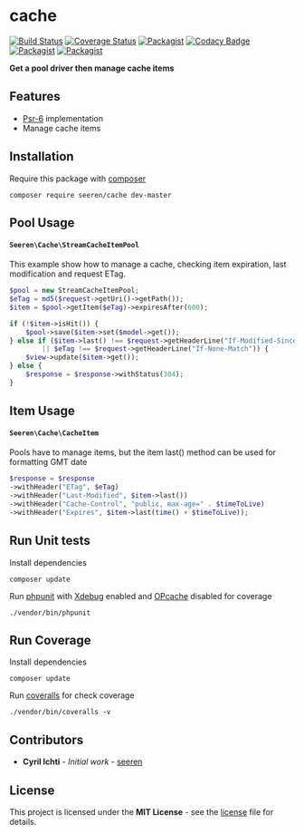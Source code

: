 # cache
 [![Build Status](https://travis-ci.org/seeren/cache.svg?branch=master)](https://travis-ci.org/seeren/cache) [![Coverage Status](https://coveralls.io/repos/github/seeren/cache/badge.svg?branch=master)](https://coveralls.io/github/seeren/cache?branch=master) [![Packagist](https://img.shields.io/packagist/dt/seeren/cache.svg)](https://packagist.org/packages/seeren/cache/stats) [![Codacy Badge](https://api.codacy.com/project/badge/Grade/4a0463fb5a084be5bda68e4e36d7c7ac)](https://www.codacy.com/app/seeren/cache?utm_source=github.com&amp;utm_medium=referral&amp;utm_content=seeren/cache&amp;utm_campaign=Badge_Grade) [![Packagist](https://img.shields.io/packagist/v/seeren/cache.svg)](https://packagist.org/packages/seeren/cache#) [![Packagist](https://img.shields.io/packagist/l/seeren/log.svg)](LICENSE)

**Get a pool driver then manage cache items**

## Features
* [Psr-6](http://www.php-fig.org/psr/psr-6/) implementation
* Manage cache items
## Installation
Require this package with [composer](https://getcomposer.org/)
```
composer require seeren/cache dev-master
```

## Pool Usage

#### `Seeren\Cache\StreamCacheItemPool`
This example show how to manage a cache, checking item expiration, last modification and request ETag.
```php
$pool = new StreamCacheItemPool;
$eTag = md5($request->getUri()->getPath());
$item = $pool->getItem($eTag)->expiresAfter(600);

if (!$item->isHit()) {
    $pool->save($item->set($model->get());
} else if ($item->last() !== $request->getHeaderLine("If-Modified-Since")
        || $eTag !== $request->getHeaderLine("If-None-Match")) {
    $view->update($item->get());
} else {
    $response = $response->withStatus(304);
}
```
## Item Usage

#### `Seeren\Cache\CacheItem`
Pools have to manage items, but the item last() method can be used for formatting GMT date 
```php
$response = $response
->withHeader("ETag", $eTag)
->withHeader("Last-Modified", $item->last())
->withHeader("Cache-Control", "public, max-age=" . $timeToLive)
->withHeader("Expires", $item->last(time() + $timeToLive));
```

## Run Unit tests
Install dependencies
```
composer update
```
Run [phpunit](https://phpunit.de/) with [Xdebug](https://xdebug.org/) enabled and [OPcache](http://php.net/manual/fr/book.opcache.php) disabled for coverage
```
./vendor/bin/phpunit
```
## Run Coverage
Install dependencies
```
composer update
```
Run [coveralls](https://coveralls.io/) for check coverage
```
./vendor/bin/coveralls -v
```

##  Contributors
* **Cyril Ichti** - *Initial work* - [seeren](https://github.com/seeren)

## License
This project is licensed under the **MIT License** - see the [license](LICENSE) file for details.